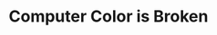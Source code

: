 ---
categories: all_articles articles
provider_display: "www.youtube.com"
provider_name: "www.youtube.com"
favicon_url: https://s.ytimg.com/yts/img/favicon-vfldLzJxy.ico
title: "Computer Color is Broken"
published: 2015-03-26
source: https://www.youtube.com/watch?v=LKnqECcg6Gw
thumbnail: http://i.ytimg.com/vi/LKnqECcg6Gw/hqdefault.jpg
---